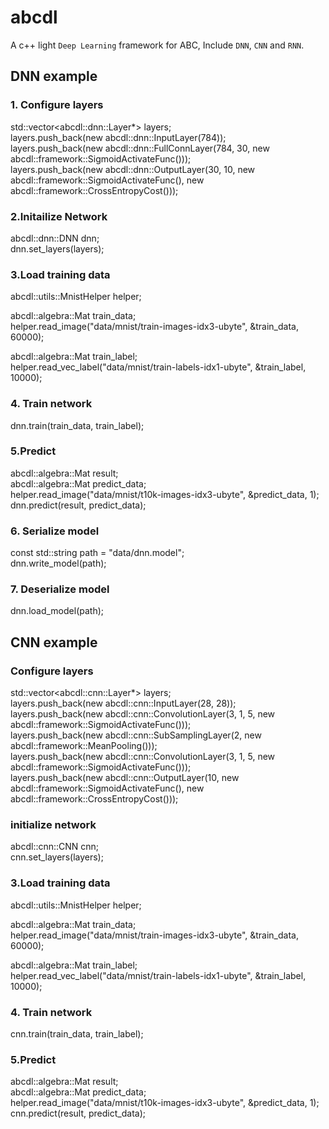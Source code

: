 # abcdl
A c++ light `Deep Learning` framework for ABC, Include `DNN`, `CNN` and `RNN`. <br>

## DNN example <br>
### 1. Configure layers <br>
  std::vector\<abcdl::dnn::Layer*> layers; <br>
  layers.push_back(new abcdl::dnn::InputLayer(784)); <br>
  layers.push_back(new abcdl::dnn::FullConnLayer(784, 30, new abcdl::framework::SigmoidActivateFunc())); <br>
  layers.push_back(new abcdl::dnn::OutputLayer(30, 10, new abcdl::framework::SigmoidActivateFunc(), new abcdl::framework::CrossEntropyCost())); <br>

### 2.Initailize Network <br>
  abcdl::dnn::DNN dnn; <br>
  dnn.set_layers(layers); <br>

### 3.Load training data <br>
  abcdl::utils::MnistHelper<real> helper; <br>
  
  abcdl::algebra::Mat train_data; <br>
  helper.read_image("data/mnist/train-images-idx3-ubyte", &train_data, 60000); <br>
  
  abcdl::algebra::Mat train_label; <br>
  helper.read_vec_label("data/mnist/train-labels-idx1-ubyte", &train_label, 10000); <br>
  
### 4. Train network <br>
  dnn.train(train_data, train_label); <br>

### 5.Predict <br>
  abcdl::algebra::Mat result; <br>
  abcdl::algebra::Mat predict_data; <br>
  helper.read_image("data/mnist/t10k-images-idx3-ubyte", &predict_data, 1); <br>
  dnn.predict(result, predict_data); <br>

### 6. Serialize model <br>
  const std::string path = "data/dnn.model"; <br>
  dnn.write_model(path); <br>

### 7. Deserialize model <br>
  dnn.load_model(path); <br>

## 
## CNN example <br>
### Configure layers <br>
  std::vector\<abcdl::cnn::Layer*> layers; <br>
  layers.push_back(new abcdl::cnn::InputLayer(28, 28)); <br>
  layers.push_back(new abcdl::cnn::ConvolutionLayer(3, 1, 5, new abcdl::framework::SigmoidActivateFunc())); <br>
  layers.push_back(new abcdl::cnn::SubSamplingLayer(2, new abcdl::framework::MeanPooling())); <br>
  layers.push_back(new abcdl::cnn::ConvolutionLayer(3, 1, 5, new abcdl::framework::SigmoidActivateFunc())); <br>
  layers.push_back(new abcdl::cnn::OutputLayer(10, new abcdl::framework::SigmoidActivateFunc(), new abcdl::framework::CrossEntropyCost())); <br>
  
### initialize network
  abcdl::cnn::CNN cnn; <br>
  cnn.set_layers(layers); <br>
  
### 3.Load training data <br>
  abcdl::utils::MnistHelper<real> helper; <br>
  
  abcdl::algebra::Mat train_data; <br>
  helper.read_image("data/mnist/train-images-idx3-ubyte", &train_data, 60000); <br>
  
  abcdl::algebra::Mat train_label; <br>
  helper.read_vec_label("data/mnist/train-labels-idx1-ubyte", &train_label, 10000); <br>
  
### 4. Train network <br>
  cnn.train(train_data, train_label); <br>

### 5.Predict <br>
  abcdl::algebra::Mat result; <br>
  abcdl::algebra::Mat predict_data; <br>
  helper.read_image("data/mnist/t10k-images-idx3-ubyte", &predict_data, 1); <br>
  cnn.predict(result, predict_data); <br>
